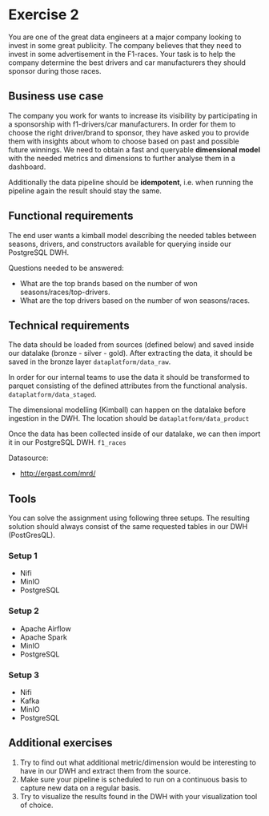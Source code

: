 # Exercise 2
You are one of the great data engineers at a major company looking to invest in some great publicity. The company believes that they need to invest in some advertisement in the F1-races. Your task is to help the company determine the best drivers and car manufacturers they should sponsor during those races.

## Business use case
The company you work for wants to increase its visibility by participating in a sponsorship with f1-drivers/car manufacturers. In order for them to choose the right driver/brand to sponsor, they have asked you to provide them with insights about whom to choose based on past and possible future winnings. We need to obtain a fast and queryable **dimensional model** with the needed metrics and dimensions to further analyse them in a dashboard.

Additionally the data pipeline should be **idempotent**, i.e. when running the pipeline again the result should stay the same.

## Functional requirements
The end user wants a kimball model describing the needed tables between seasons, drivers, and constructors available for querying inside our PostgreSQL DWH.

Questions needed to be answered:
- What are the top brands based on the number of won seasons/races/top-drivers.
- What are the top drivers based on the number of won seasons/races.

## Technical requirements
The data should be loaded from sources (defined below) and saved inside our datalake (bronze - silver - gold).
After extracting the data, it should be saved in the bronze layer `dataplatform/data_raw`.

In order for our internal teams to use the data it should be transformed to parquet consisting of the defined attributes from the functional analysis. `dataplatform/data_staged`.

The dimensional modelling (Kimball) can happen on the datalake before ingestion in the DWH. The location should be `dataplatform/data_product`

Once the data has been collected inside of our datalake, we can then import it in our PostgreSQL DWH. `f1_races`

Datasource:
- http://ergast.com/mrd/

## Tools
You can solve the assignment using following three setups. The resulting solution should always consist of the same requested tables in our DWH (PostGresQL).
### Setup 1
- Nifi
- MinIO
- PostgreSQL

### Setup 2
- Apache Airflow
- Apache Spark
- MinIO
- PostgreSQL

### Setup 3
- Nifi
- Kafka
- MinIO
- PostgreSQL



## Additional exercises
1. Try to find out what additional metric/dimension would be interesting to have in our DWH and extract them from the source.
2. Make sure your pipeline is scheduled to run on a continuous basis to capture new data on a regular basis.
3. Try to visualize the results found in the DWH with your visualization tool of choice.
